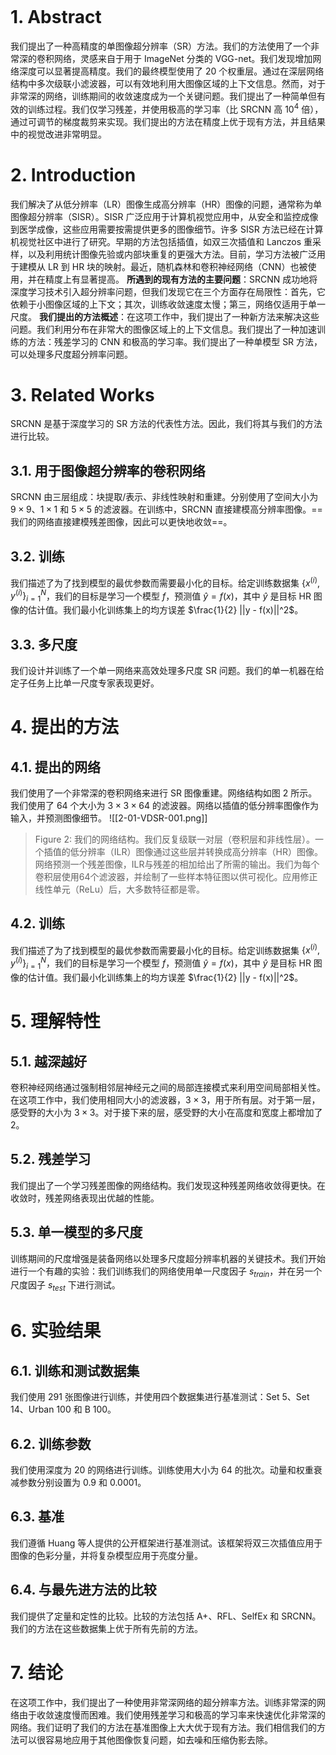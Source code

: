 ```table-of-contents
```
# 1. Abstract
我们提出了一种高精度的单图像超分辨率（SR）方法。我们的方法使用了一个非常深的卷积网络，灵感来自于用于 ImageNet 分类的 VGG-net。我们发现增加网络深度可以显著提高精度。我们的最终模型使用了 20 个权重层。通过在深层网络结构中多次级联小滤波器，可以有效地利用大图像区域的上下文信息。然而，对于非常深的网络，训练期间的收敛速度成为一个关键问题。我们提出了一种简单但有效的训练过程。我们仅学习残差，并使用极高的学习率（比 SRCNN 高 $10^4$ 倍），通过可调节的梯度裁剪来实现。我们提出的方法在精度上优于现有方法，并且结果中的视觉改进非常明显。

# 2. Introduction
我们解决了从低分辨率（LR）图像生成高分辨率（HR）图像的问题，通常称为单图像超分辨率（SISR）。SISR 广泛应用于计算机视觉应用中，从安全和监控成像到医学成像，这些应用需要按需提供更多的图像细节。许多 SISR 方法已经在计算机视觉社区中进行了研究。早期的方法包括插值，如双三次插值和 Lanczos 重采样，以及利用统计图像先验或内部块重复的更强大方法。目前，学习方法被广泛用于建模从 LR 到 HR 块的映射。最近，随机森林和卷积神经网络（CNN）也被使用，并在精度上有显著提高。
**所遇到的现有方法的主要问题**：SRCNN 成功地将深度学习技术引入超分辨率问题，但我们发现它在三个方面存在局限性：首先，它依赖于小图像区域的上下文；其次，训练收敛速度太慢；第三，网络仅适用于单一尺度。
**我们提出的方法概述**：在这项工作中，我们提出了一种新方法来解决这些问题。我们利用分布在非常大的图像区域上的上下文信息。我们提出了一种加速训练的方法：残差学习的 CNN 和极高的学习率。我们提出了一种单模型 SR 方法，可以处理多尺度超分辨率问题。

# 3. Related Works
SRCNN 是基于深度学习的 SR 方法的代表性方法。因此，我们将其与我们的方法进行比较。

## 3.1. 用于图像超分辨率的卷积网络
SRCNN 由三层组成：块提取/表示、非线性映射和重建。分别使用了空间大小为 $9 \times 9$、$1 \times 1$ 和 $5 \times 5$ 的滤波器。在训练中，SRCNN 直接建模高分辨率图像。==我们的网络直接建模残差图像，因此可以更快地收敛==。

## 3.2. 训练
我们描述了为了找到模型的最优参数而需要最小化的目标。给定训练数据集 $\{x^{(i)}, y^{(i)}\}_{i=1}^N$，我们的目标是学习一个模型 $f$，预测值 $\hat{y} = f(x)$，其中 $\hat{y}$ 是目标 HR 图像的估计值。我们最小化训练集上的均方误差 $\frac{1}{2} ||y - f(x)||^2$。

## 3.3. 多尺度
我们设计并训练了一个单一网络来高效处理多尺度 SR 问题。我们的单一机器在给定子任务上比单一尺度专家表现更好。

# 4. 提出的方法
## 4.1. 提出的网络
我们使用了一个非常深的卷积网络来进行 SR 图像重建。网络结构如图 2 所示。我们使用了 64 个大小为 $3 \times 3 \times 64$ 的滤波器。网络以插值的低分辨率图像作为输入，并预测图像细节。
![[2-01-VDSR-001.png]]
> Figure 2: 我们的网络结构。我们反复级联一对层（卷积层和非线性层）。一个插值的低分辨率（ILR）图像通过这些层并转换成高分辨率（HR）图像。网络预测一个残差图像，ILR与残差的相加给出了所需的输出。我们为每个卷积层使用64个滤波器，并绘制了一些样本特征图以供可视化。应用修正线性单元（ReLu）后，大多数特征都是零。


## 4.2. 训练
我们描述了为了找到模型的最优参数而需要最小化的目标。给定训练数据集 $\{x^{(i)}, y^{(i)}\}_{i=1}^N$，我们的目标是学习一个模型 $f$，预测值 $\hat{y} = f(x)$，其中 $\hat{y}$ 是目标 HR 图像的估计值。我们最小化训练集上的均方误差 $\frac{1}{2} ||y - f(x)||^2$。

# 5. 理解特性
## 5.1. 越深越好
卷积神经网络通过强制相邻层神经元之间的局部连接模式来利用空间局部相关性。在这项工作中，我们使用相同大小的滤波器，$3 \times 3$，用于所有层。对于第一层，感受野的大小为 $3 \times 3$。对于接下来的层，感受野的大小在高度和宽度上都增加了 2。

## 5.2. 残差学习
我们提出了一个学习残差图像的网络结构。我们发现这种残差网络收敛得更快。在收敛时，残差网络表现出优越的性能。

## 5.3. 单一模型的多尺度
训练期间的尺度增强是装备网络以处理多尺度超分辨率机器的关键技术。我们开始进行一个有趣的实验：我们训练我们的网络使用单一尺度因子 $s_{train}$，并在另一个尺度因子 $s_{test}$ 下进行测试。

# 6. 实验结果
## 6.1. 训练和测试数据集
我们使用 291 张图像进行训练，并使用四个数据集进行基准测试：Set 5、Set 14、Urban 100 和 B 100。

## 6.2. 训练参数
我们使用深度为 20 的网络进行训练。训练使用大小为 64 的批次。动量和权重衰减参数分别设置为 0.9 和 0.0001。

## 6.3. 基准
我们遵循 Huang 等人提供的公开框架进行基准测试。该框架将双三次插值应用于图像的色彩分量，并将复杂模型应用于亮度分量。

## 6.4. 与最先进方法的比较
我们提供了定量和定性的比较。比较的方法包括 A+、RFL、SelfEx 和 SRCNN。我们的方法在这些数据集上优于所有先前的方法。

# 7. 结论
在这项工作中，我们提出了一种使用非常深网络的超分辨率方法。训练非常深的网络由于收敛速度慢而困难。我们使用残差学习和极高的学习率来快速优化非常深的网络。我们证明了我们的方法在基准图像上大大优于现有方法。我们相信我们的方法可以很容易地应用于其他图像恢复问题，如去噪和压缩伪影去除。